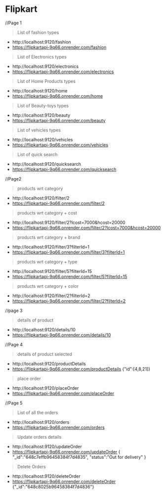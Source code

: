 # Flipkart

//Page 1

> List of fashion types

- http://localhost:9120/fashion
- https://flipkartapi-9q66.onrender.com/fashion

> List of Electronics types

- http://localhost:9120/electronics
- https://flipkartapi-9q66.onrender.com/electronics

> List of Home Products types

- http://localhost:9120/home
- https://flipkartapi-9q66.onrender.com/home

> List of Beauty-toys types

- http://localhost:9120/beauty
- https://flipkartapi-9q66.onrender.com/beauty

> List of vehicles types

- http://localhost:9120/vehicles
- https://flipkartapi-9q66.onrender.com/vehicles

> List of quick search

- http://localhost:9120/quicksearch
- https://flipkartapi-9q66.onrender.com/quicksearch

//Page2

> products wrt category

- http://localhost:9120/filter/2
- https://flipkartapi-9q66.onrender.com/filter/2

> products wrt category + cost

- http://localhost:9120/filter/2?lcost=7000&hcost=20000
- https://flipkartapi-9q66.onrender.com/filter/2?lcost=7000&hcost=20000

> products wrt category + brand

- http://localhost:9120/filter/3?filterId=1
- https://flipkartapi-9q66.onrender.com/filter/3?filterId=1

> products wrt category + type

- http://localhost:9120/filter/5?filterId=15
- https://flipkartapi-9q66.onrender.com/filter/5?filterId=15

> products wrt category + color

- http://localhost:9120/filter/2?filterId=2
- https://flipkartapi-9q66.onrender.com/filter/2?filterId=2

//page 3

> details of product

- http://localhost:9120/details/10
- https://flipkartapi-9q66.onrender.com/details/10

//Page 4

> details of product selected

- http://localhost:9120/productDetails
- https://flipkartapi-9q66.onrender.com/productDetails
  {"id":[4,8,21]}

> place order

- http://localhost:9120/placeOrder
- https://flipkartapi-9q66.onrender.com/placeOrder

//Page 5

> List of all the orders

- http://localhost:9120/orders
- https://flipkartapi-9q66.onrender.com/orders

> Update orders details

- http://localhost:9120/updateOrder
- https://flipkartapi-9q66.onrender.com/updateOrder
  {
  "\_id":"648c7effb96458384f7d4835",
  "status":"Out for delivery"
  }

> Delete Orders

- http://localhost:9120/deleteOrder
- https://flipkartapi-9q66.onrender.com/deleteOrder
  {"\_id":"648c8025b96458384f7d4836"}
